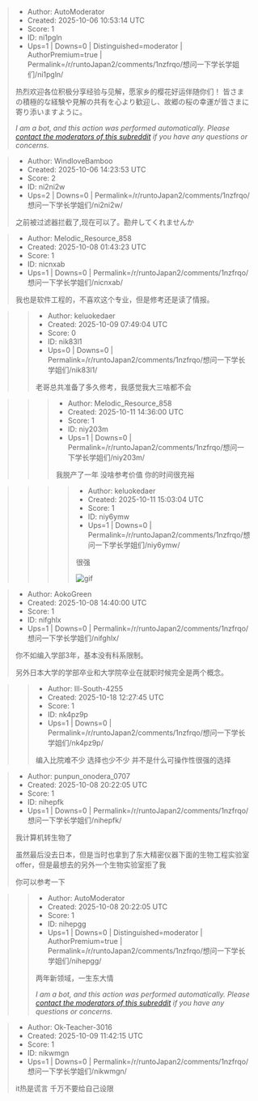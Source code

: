 > - Author: AutoModerator
> - Created: 2025-10-06 10:53:14 UTC
> - Score: 1
> - ID: ni1pgln
> - Ups=1 | Downs=0 | Distinguished=moderator | AuthorPremium=true | Permalink=/r/runtoJapan2/comments/1nzfrqo/想问一下学长学姐们/ni1pgln/
>
> 热烈欢迎各位积极分享经验与见解，愿家乡的樱花好运伴随你们！
> 皆さまの積極的な経験や見解の共有を心より歓迎し、故郷の桜の幸運が皆さまに寄り添いますように。
> 
> *I am a bot, and this action was performed automatically. Please [contact the moderators of this subreddit](/message/compose/?to=/r/runtoJapan2) if you have any questions or concerns.*

> - Author: WindloveBamboo
> - Created: 2025-10-06 14:23:53 UTC
> - Score: 2
> - ID: ni2ni2w
> - Ups=2 | Downs=0 | Permalink=/r/runtoJapan2/comments/1nzfrqo/想问一下学长学姐们/ni2ni2w/
>
> 之前被过滤器拦截了,现在可以了。勘弁してくれませんか

> - Author: Melodic_Resource_858
> - Created: 2025-10-08 01:43:23 UTC
> - Score: 1
> - ID: nicnxab
> - Ups=1 | Downs=0 | Permalink=/r/runtoJapan2/comments/1nzfrqo/想问一下学长学姐们/nicnxab/
>
> 我也是软件工程的，不喜欢这个专业，但是修考还是读了情报。

>> - Author: keluokedaer
>> - Created: 2025-10-09 07:49:04 UTC
>> - Score: 0
>> - ID: nik83l1
>> - Ups=0 | Downs=0 | Permalink=/r/runtoJapan2/comments/1nzfrqo/想问一下学长学姐们/nik83l1/
>>
>> 老哥总共准备了多久修考，我感觉我大三啥都不会

>>> - Author: Melodic_Resource_858
>>> - Created: 2025-10-11 14:36:00 UTC
>>> - Score: 1
>>> - ID: niy203m
>>> - Ups=1 | Downs=0 | Permalink=/r/runtoJapan2/comments/1nzfrqo/想问一下学长学姐们/niy203m/
>>>
>>> 我脱产了一年 没啥参考价值 你的时间很充裕

>>>> - Author: keluokedaer
>>>> - Created: 2025-10-11 15:03:04 UTC
>>>> - Score: 1
>>>> - ID: niy6ymw
>>>> - Ups=1 | Downs=0 | Permalink=/r/runtoJapan2/comments/1nzfrqo/想问一下学长学姐们/niy6ymw/
>>>>
>>>> 很强
>>>> 
>>>> ![gif](giphy|tIeCLkB8geYtW)

> - Author: AokoGreen
> - Created: 2025-10-08 14:40:00 UTC
> - Score: 1
> - ID: nifghlx
> - Ups=1 | Downs=0 | Permalink=/r/runtoJapan2/comments/1nzfrqo/想问一下学长学姐们/nifghlx/
>
> 你不如编入学部3年，基本没有科系限制。
> 
> 另外日本大学的学部卒业和大学院卒业在就职时候完全是两个概念。

>> - Author: Ill-South-4255
>> - Created: 2025-10-18 12:27:45 UTC
>> - Score: 1
>> - ID: nk4pz9p
>> - Ups=1 | Downs=0 | Permalink=/r/runtoJapan2/comments/1nzfrqo/想问一下学长学姐们/nk4pz9p/
>>
>> 编入比院难不少 选择也少不少 并不是什么可操作性很强的选择

> - Author: punpun_onodera_0707
> - Created: 2025-10-08 20:22:05 UTC
> - Score: 1
> - ID: nihepfk
> - Ups=1 | Downs=0 | Permalink=/r/runtoJapan2/comments/1nzfrqo/想问一下学长学姐们/nihepfk/
>
> 我计算机转生物了
> 
> 虽然最后没去日本，但是当时也拿到了东大精密仪器下面的生物工程实验室offer，但是最想去的另外一个生物实验室拒了我
> 
> 你可以参考一下

>> - Author: AutoModerator
>> - Created: 2025-10-08 20:22:05 UTC
>> - Score: 1
>> - ID: nihepgg
>> - Ups=1 | Downs=0 | Distinguished=moderator | AuthorPremium=true | Permalink=/r/runtoJapan2/comments/1nzfrqo/想问一下学长学姐们/nihepgg/
>>
>> 两年新领域，一生东大情
>> 
>> 
>> *I am a bot, and this action was performed automatically. Please [contact the moderators of this subreddit](/message/compose/?to=/r/runtoJapan2) if you have any questions or concerns.*

> - Author: Ok-Teacher-3016
> - Created: 2025-10-09 11:42:15 UTC
> - Score: 1
> - ID: nikwmgn
> - Ups=1 | Downs=0 | Permalink=/r/runtoJapan2/comments/1nzfrqo/想问一下学长学姐们/nikwmgn/
>
> it热是谎言 千万不要给自己设限
